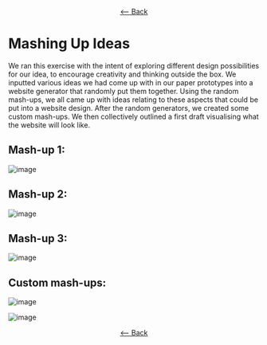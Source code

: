 <div align = center>
  
  [<-- Back](https://github.com/jess-mw/desk23/tree/main/Documentation/3.%20UX%20Design#d-the-design-methodology)
  </div>


# Mashing Up Ideas

We ran this exercise with the intent of exploring different design possibilities for our idea, 
to encourage creativity and thinking outside the box.
We inputted various ideas we had come up with in our paper prototypes into a website generator that randomly put them together.
Using the random mash-ups, we all came up with ideas relating to these aspects that could be put into a website design.
After the random generators, we created some custom mash-ups.
We then collectively outlined a first draft visualising what the website will look like.

## Mash-up 1:
![image](https://user-images.githubusercontent.com/45073537/116727577-a9b45880-a9dc-11eb-96f2-0aec0988141d.png)

## Mash-up 2:
![image](https://user-images.githubusercontent.com/45073537/116727644-bcc72880-a9dc-11eb-8255-3678740f0c8e.png)

## Mash-up 3:
![image](https://user-images.githubusercontent.com/45073537/116727691-cbaddb00-a9dc-11eb-93d8-546c564966de.png)

## Custom mash-ups:
![image](https://user-images.githubusercontent.com/45073537/116727747-e08a6e80-a9dc-11eb-971b-564fdf4225d7.png)

![image](https://user-images.githubusercontent.com/45073537/116727811-f4ce6b80-a9dc-11eb-99ac-56cd745f9a89.png)

<div align = center>
  
  [<-- Back](https://github.com/jess-mw/desk23/tree/main/Documentation/3.%20UX%20Design#d-the-design-methodology)
  </div>
